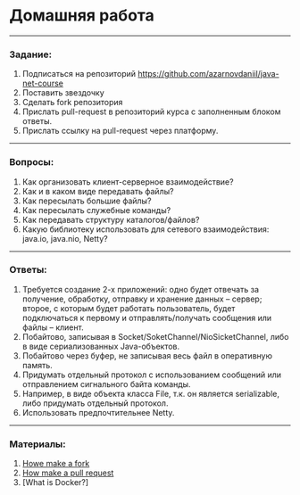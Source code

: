 # Домашняя работа

---

### Задание:

1. Подписаться на репозиторий https://github.com/azarnovdaniil/java-net-course
2. Поставить звездочку 
3. Сделать fork репозитория
4. Прислать pull-request в репозиторий курса с заполненным блоком ответы.
5. Прислать ссылку на pull-request через платформу.

---

### Вопросы:

1. Как организовать клиент-серверное взаимодействие?
2. Как и в каком виде передавать файлы?
3. Как пересылать большие файлы?
4. Как пересылать служебные команды?
5. Как передавать структуру каталогов/файлов?
6. Какую библиотеку использовать для сетевого взаимодействия: java.io, java.nio, Netty?

---

### Ответы:

1) Требуется создание 2-х приложений: одно будет отвечать за получение, обработку, отправку и хранение данных – сервер; второе, с которым будет работать пользователь, будет подключаться к первому и отправлять/получать сообщения или файлы – клиент.
2) Побайтово, записывая в Socket/SoketChannel/NioSicketChannel, либо в виде сериализованных Java-объектов.
3) Побайтово через буфер, не записывая весь файл в оперативную память.
4) Придумать отдельный протокол с использованием сообщений или отправлением сигнального байта команды.
5) Например, в виде объекта класса File, т.к. он является serializable, либо придумать отдельный протокол.
6) Использовать предпочтительнее Netty.

---

### Материалы:

1. [Howe make a fork](https://docs.github.com/en/github/getting-started-with-github/fork-a-repo)
2. [How make a pull request](https://docs.github.com/en/github/collaborating-with-issues-and-pull-requests/creating-a-pull-request)
3. [What is Docker?]
